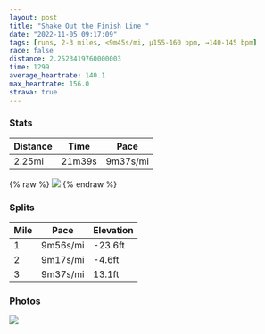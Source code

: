 ```yaml
---
layout: post
title: "Shake Out the Finish Line "
date: "2022-11-05 09:17:09"
tags: [runs, 2-3 miles, <9m45s/mi, μ155-160 bpm, →140-145 bpm]
race: false
distance: 2.2523419760000003
time: 1299
average_heartrate: 140.1
max_heartrate: 156.0
strava: true
---
```


### Stats

| Distance | Time | Pace |
|----------|------|------|
|2.25mi|21m39s|9m37s/mi|

{% raw %}
<img src='https://maps.googleapis.com/maps/api/staticmap?maptype=roadmap&path=enc:gg|wFronbMJ[Da@d@Ip@[b@[l@y@JELAv@BJPH@PEZDZLHPdAjAz@fA~C`DRZ|@zB`AxA^t@l@h@r@Vb@HZ?v@GtBGf@GhAIV@`@F\Nf@XNPZl@L`@Fz@VlAAHIDBSO]QcAA[By@Ju@Vk@h@m@b@c@T]Vo@Hm@Do@Cs@KgBL}An@uDTu@D_@?[KwAJw@Nc@\[XKl@A|@JhA^~@n@Z^t@vAhAlCp@t@\R\Pl@LdAz@^h@Nd@Rd@Jt@D|AOf@e@hAUbB?z@Jp@Nd@@JJRZd@Z\DJLLfAt@`@LdB~@x@h@~@^^T`@ZZdAI~AGf@_@pAKb@QVQPMn@OXIZi@~@MNw@jAcAv@_@R]J_@K_Ag@w@u@e@YqAoAoBgCWc@w@cBAI[c@Y[a@]u@g@a@Qs@Q&key=AIzaSyC1MId7bFpkLXNAaYhBSTb8jLyiSqzbDtM&size=800x800&markers=color:yellow|label:S|40.78212,-73.9713&markers=color:green|label:F|40.77261,-73.97663999999995'>
{% endraw %}

### Splits

| Mile | Pace | Elevation |
|------|------|-----------|
|1|9m56s/mi|-23.6ft|
|2|9m17s/mi|-4.6ft|
|3|9m37s/mi|13.1ft|

### Photos
<img src='https://dgtzuqphqg23d.cloudfront.net/fhNobqmT2bVi6kkVCpKMHSu56UPJ9e6Uwu8fmDJfrCI-768x576.jpg'>
